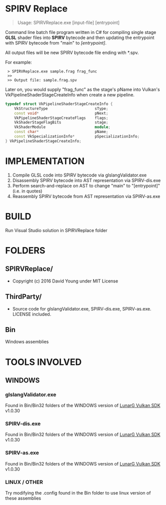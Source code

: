 # SPIRV Replace

 > Usage: SPIRVReplace.exe [input-file] [entrypoint]
 
Command line batch file program written in C# for compiling single stage **GLSL** shader files into **SPIRV** bytecode and
 then updating the entrypoint with SPIRV bytecode from "main" to *[entrypoint]*. 
 
 All output files will be new SPIRV bytecode file ending with *.spv.

 For example:
````
 > SPIRVReplace.exe sample.frag frag_func
 >> 
 >> Output file: sample.frag.spv
````

Later on, you would supply "frag_func" as the stage's pName into Vulkan's VkPipelineShaderStageCreateInfo when create a new pipeline.

~~~~ C++
typedef struct VkPipelineShaderStageCreateInfo {
    VkStructureType                     sType;
    const void*                         pNext;
    VkPipelineShaderStageCreateFlags    flags;
    VkShaderStageFlagBits               stage;
    VkShaderModule                      module;
    const char*                         pName;
    const VkSpecializationInfo*         pSpecializationInfo;
} VkPipelineShaderStageCreateInfo;
~~~~

# IMPLEMENTATION
1. Compile GLSL code into SPIRV bytecode via glslangValidator.exe 
2. Disassembly SPIRV bytecode into AST representation via SPIRV-dis.exe
3. Perform search-and-replace on AST to change "main" to "[entrypoint]" (i.e. in quotes)
4. Reassembly SPIRV bytecode from AST representation via SPIRV-as.exe 

# BUILD 

Run Visual Studio solution in SPIRVReplace folder

# FOLDERS 
## SPIRVReplace/
 - Copyright (c) 2016 David Young under MIT License

## ThirdParty/ 
 - Source code for glslangValidator.exe, SPIRV-dis.exe, SPIRV-as.exe. LICENSE included.

## Bin 
Windows assemblies 

# TOOLS INVOLVED 
## WINDOWS 
### glslangValidator.exe   
Found in Bin/Bin32 folders of the WINDOWS version of [LunarG Vulkan SDK](https://vulkan.lunarg.com/sdk/home#windows) v1.0.30 
### SPIRV-dis.exe
Found in Bin/Bin32 folders of the WINDOWS version of [LunarG Vulkan SDK](https://vulkan.lunarg.com/sdk/home#windows) v1.0.30 
### SPIRV-as.exe
Found in Bin/Bin32 folders of the WINDOWS version of [LunarG Vulkan SDK](https://vulkan.lunarg.com/sdk/home#windows) v1.0.30  

### LINUX / OTHER 
Try modifying the .config found in the Bin folder to use linux version of these assemblies 


